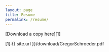 ```yaml
---
layout: page
title: Resume
permalink: /resume/
---
```


[Download a copy here][1]


[1]:{{ site.url }}/download/GregorSchroeder.pdf
